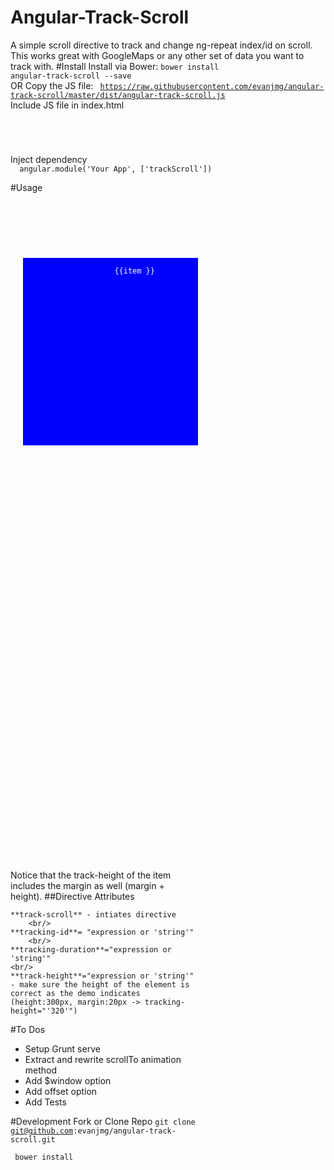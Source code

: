 # Angular-Track-Scroll
A simple scroll directive to track and change ng-repeat index/id on scroll. This works great with GoogleMaps or any other set of data you want to track with. 
#Install
 Install via Bower:
 <code>bower install angular-track-scroll --save</code>	
 <br/>
 OR Copy the JS file: 
 <code> https://raw.githubusercontent.com/evanjmg/angular-track-scroll/master/dist/angular-track-scroll.js</code>
  <br/>
Include JS file in index.html
 <code>
  <script type="text/javascript" src="../dist/angular-track-scroll.js"></script>
 </code>
  <br/>
  Inject dependency
  <code>
  angular.module('Your App', ['trackScroll'])
  </code>
 <br/>
#Usage

<code>
<!-- Example  -->
	<!-- container - where you put the-->
	<div track-scroll track-height="'320'" tracking-id="tracking.id" track-duration="'300'" style='overflow: scroll;position:fixed; height:100vh;width:300px;' >
	<!-- ng-repeat -->
	<div ng-repeat="item in tracking.items" style="height:300px;margin: 20px;width:300px;background-color:blue;color:white;text-align: center;">
		{{item }}
	</div>
	<div style="height:600px;"></div>
</code>
<br/>
Notice that the track-height of the item includes the margin as well (margin + height).
##Directive Attributes

	**track-scroll** - intiates directive
		<br/>
	**tracking-id**= "expression or 'string'"  
		<br/>
	**tracking-duration**="expression or 'string'"
	<br/>
	**track-height**="expression or 'string'" - make sure the height of the element is correct as the demo indicates (height:300px, margin:20px -> tracking-height="'320'")
#To Dos
- Setup Grunt serve
- Extract and rewrite scrollTo animation method
- Add $window option
- Add offset option
- Add Tests

#Development
 Fork or Clone Repo
<code>git clone git@github.com:evanjmg/angular-track-scroll.git</code>
<p></p>
<code> bower install</code>
